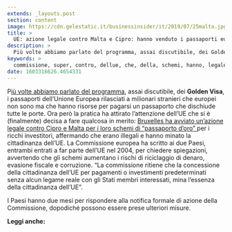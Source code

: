 ```yaml
--- 
extends: _layouts.post 
section: content 
image: https://cdn.gelestatic.it/businessinsider/it/2019/07/25malta.jpg 
title: > 
  UE: azione legale contro Malta e Cipro: hanno venduto i passaporti europei ai super ricchi 
description: > 
  Più volte abbiamo parlato del programma, assai discutibile, dei Golden Visa, i passaporti dell’Unione Europea rilasciati a milionari stranieri che europei non sono ma che hanno risorse per pagarsi un passaporto che dischiude tutte le porte.Ora però la pratica ha attirato l’attenzione dell’UE che si è (finalmente) decisa a fare qualcosa in merito: Bruxelles ha avviato un’azione legale contro Cipro e Malta per i loro schemi di “passaporto d’oro” per i ricchi investitori, affermando che erano illegali e hanno minato la cittadinanza dell’UE.La Commissione europea ha scritto ai due Paesi, entrambi entrati a far parte dell’UE nel 2004, per chiedere spiegazioni, avvertendo che gli schemi aumentano i rischi di riciclaggio di denaro, evasione fiscale e corruzione.“La commissione ritiene che la concessione della cittadinanza dell’UE per pagamenti o investimenti predeterminati senza alcun legame reale con gli Stati membri interessati, mina l’essenza della cittadinanza dell’UE”.I Paesi hanno due mesi per rispondere alla notifica formale di azione della Commissione, dopodiché possono essere prese ulteriori misure. 
keywords: > 
  commissione, super, contro, dellue, che, della, schemi, hanno, legale, europei, malta, la, passaporti, di, ha, ue, ricchi, venduto, cittadinanza 
date: 1603316626.4654331 
--- 
```

<div><p dir="ltr">P<a href="https://it.businessinsider.com/ue-basta-con-i-passaporti-in-vendita-cipro-e-malta-tremano/" target="_blank">i&#249; volte abbiamo parlato del programma</a>, assai discutibile, dei <strong>Golden Visa</strong>, i passaporti dell&#8217;Unione Europea rilasciati a milionari stranieri che europei non sono ma che hanno risorse per pagarsi un passaporto che dischiude tutte le porte. Ora per&#242; la pratica ha attirato l&#8217;attenzione dell&#8217;UE che si &#232; (finalmente) decisa a fare qualcosa in merito: <a href="https://www.theguardian.com/world/2020/oct/20/golden-passports-eu-launches-legal-action-against-cyprus-and-malta" target="_blank">Bruxelles ha avviato un&#8217;azione legale contro Cipro e Malta per i loro schemi di &#8220;passaporto d&#8217;oro&#8221; </a>per i ricchi investitori, affermando che erano illegali e hanno minato la cittadinanza dell&#8217;UE. La Commissione europea ha scritto ai due Paesi, entrambi entrati a far parte dell&#8217;UE nel 2004, per chiedere spiegazioni, avvertendo che gli schemi aumentano i rischi di riciclaggio di denaro, evasione fiscale e corruzione. &#8220;La commissione ritiene che la concessione della cittadinanza dell&#8217;UE per pagamenti o investimenti predeterminati senza alcun legame reale con gli Stati membri interessati, mina l&#8217;essenza della cittadinanza dell&#8217;UE&#8221;.</p><p id="adv-Middle1-dev"></p>
<p dir="ltr">I Paesi hanno due mesi per rispondere alla notifica formale di azione della Commissione, dopodich&#233; possono essere prese ulteriori misure.</p><p id="adv-Bottom"></p>
<p dir="ltr"><strong>Leggi anche:&#160;</strong></p><p>&#160;</p><p id="advHook-x21"></p>
<p></p>
<p dir="ltr"></p>
</div>